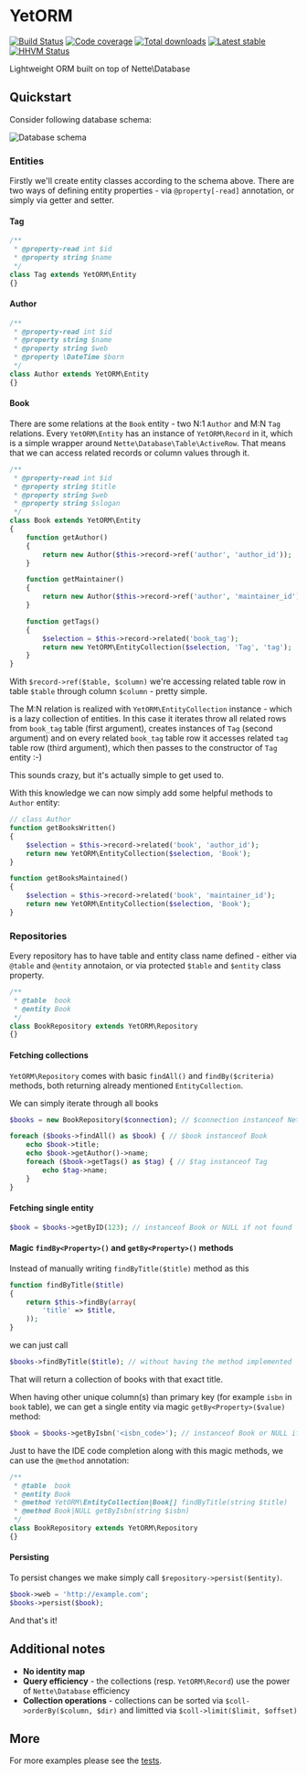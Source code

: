 YetORM
======

[![Build Status](https://travis-ci.org/uestla/YetORM.svg?branch=master)](https://travis-ci.org/uestla/YetORM)
[![Code coverage](https://coveralls.io/repos/github/uestla/YetORM/badge.svg?branch=master)](https://coveralls.io/r/uestla/YetORM)
[![Total downloads](https://poser.pugx.org/uestla/yetorm/downloads)](https://packagist.org/packages/uestla/YetORM)
[![Latest stable](https://poser.pugx.org/uestla/yetorm/v/stable)](https://packagist.org/packages/uestla/YetORM)
[![HHVM Status](http://hhvm.h4cc.de/badge/uestla/YetORM.svg)](http://hhvm.h4cc.de/package/uestla/YetORM)

Lightweight ORM built on top of Nette\Database

Quickstart
----------

Consider following database schema:

![Database schema](http://i.imgur.com/EtR1bM4.png)

### Entities

Firstly we'll create entity classes according to the schema above. There are two ways of defining entity properties - via `@property[-read]` annotation, or simply via getter and setter.

#### Tag

```php
/**
 * @property-read int $id
 * @property string $name
 */
class Tag extends YetORM\Entity
{}
```

#### Author

```php
/**
 * @property-read int $id
 * @property string $name
 * @property string $web
 * @property \DateTime $born
 */
class Author extends YetORM\Entity
{}
```

#### Book

There are some relations at the `Book` entity - two N:1 `Author` and M:N `Tag` relations. Every `YetORM\Entity` has an instance of `YetORM\Record` in it, which is a simple wrapper around `Nette\Database\Table\ActiveRow`. That means that we can access related records or column values through it.

```php
/**
 * @property-read int $id
 * @property string $title
 * @property string $web
 * @property string $slogan
 */
class Book extends YetORM\Entity
{
	function getAuthor()
	{
		return new Author($this->record->ref('author', 'author_id'));
	}

	function getMaintainer()
	{
		return new Author($this->record->ref('author', 'maintainer_id'));
	}

	function getTags()
	{
		$selection = $this->record->related('book_tag');
		return new YetORM\EntityCollection($selection, 'Tag', 'tag');
	}
}
```

With `$record->ref($table, $column)` we're accessing related table row in table `$table` through column `$column` - pretty simple.

The M:N relation is realized with `YetORM\EntityCollection` instance - which is a lazy collection of entities. In this case it iterates throw all related rows from `book_tag` table (first argument), creates instances of `Tag` (second argument) and on every related `book_tag` table row it accesses related `tag` table row (third argument), which then passes to the constructor of `Tag` entity :-)

This sounds crazy, but it's actually simple to get used to.

With this knowledge we can now simply add some helpful methods to `Author` entity:

```php
// class Author
function getBooksWritten()
{
	$selection = $this->record->related('book', 'author_id');
	return new YetORM\EntityCollection($selection, 'Book');
}

function getBooksMaintained()
{
	$selection = $this->record->related('book', 'maintainer_id');
	return new YetORM\EntityCollection($selection, 'Book');
}
```


### Repositories

Every repository has to have table and entity class name defined - either via `@table` and `@entity` annotaion, or via protected `$table` and `$entity` class property.

```php
/**
 * @table  book
 * @entity Book
 */
class BookRepository extends YetORM\Repository
{}
```

#### Fetching collections

`YetORM\Repository` comes with basic `findAll()` and `findBy($criteria)` methods, both returning already mentioned `EntityCollection`.

We can simply iterate through all books

```php
$books = new BookRepository($connection); // $connection instanceof Nette\Database\Context

foreach ($books->findAll() as $book) { // $book instanceof Book
	echo $book->title;
	echo $book->getAuthor()->name;
	foreach ($book->getTags() as $tag) { // $tag instanceof Tag
		echo $tag->name;
	}
}
```

#### Fetching single entity

```php
$book = $books->getByID(123); // instanceof Book or NULL if not found
```

#### Magic `findBy<Property>()` and `getBy<Property>()` methods

Instead of manually writing `findByTitle($title)` method as this

```php
function findByTitle($title)
{
	return $this->findBy(array(
		'title' => $title,
	));
}
```

we can just call

```php
$books->findByTitle($title); // without having the method implemented
```

That will return a collection of books with that exact title.

When having other unique column(s) than primary key (for example `isbn` in `book` table), we can get a single entity via magic `getBy<Property>($value)` method:

```php
$book = $books->getByIsbn('<isbn_code>'); // instanceof Book or NULL if not found
```

Just to have the IDE code completion along with this magic methods, we can use the `@method` annotation:

```php
/**
 * @table  book
 * @entity Book
 * @method YetORM\EntityCollection|Book[] findByTitle(string $title)
 * @method Book|NULL getByIsbn(string $isbn)
 */
class BookRepository extends YetORM\Repository
{}
```


#### Persisting

To persist changes we make simply call `$repository->persist($entity)`.

```php
$book->web = 'http://example.com';
$books->persist($book);
```


And that's it!


Additional notes
----------------

- **No identity map**
- **Query efficiency** - the collections (resp. `YetORM\Record`) use the power of `Nette\Database` efficiency
- **Collection operations** - collections can be sorted via `$coll->orderBy($column, $dir)` and limitted via `$coll->limit($limit, $offset)`


More
----

For more examples please see the [tests](https://github.com/uestla/YetORM/tree/master/tests).
